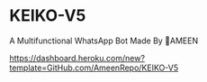 # KEIKO-V5
A Multifunctional WhatsApp Bot Made By 👻AMEEN

https://dashboard.heroku.com/new?template=GitHub.com/AmeenRepo/KEIKO-V5
